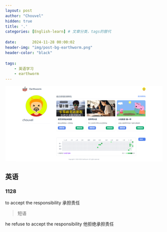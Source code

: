 ```yaml
---
layout: post
author: "Chouvel"
hidden: true
title: '.'
categories: [English-learn] # 文章分类，tags的替代

date:       2024-11-28 00:00:02
header-img: "img/post-bg-earthworm.png"
header-color: "black"

tags:
    - 英语学习
    - earthworm
---
```


![20241128012736](https://raw.githubusercontent.com/abining/picgo_imgs/main/images/20241128012736.png)
## 英语

### 1128
to accept the responsibility 
承担责任
> 短语

he refuse to accept the responsibility
他拒绝承担责任

